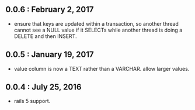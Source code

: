 ## 0.0.6 : February 2, 2017

  - ensure that keys are updated within a transaction, so another thread cannot
    see a NULL value if it SELECTs while another thread is doing a
    DELETE and then INSERT.

## 0.0.5 : January 19, 2017

  - value column is now a TEXT rather than a VARCHAR. allow larger values.

## 0.0.4 : July 25, 2016

  - rails 5 support.
